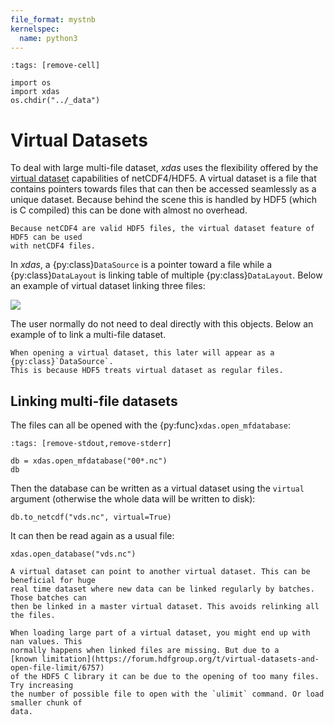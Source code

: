 ```yaml
---
file_format: mystnb
kernelspec:
  name: python3
---
```


```{code-cell}
:tags: [remove-cell]

import os
import xdas
os.chdir("../_data")
```

# Virtual Datasets

To deal with large multi-file dataset, *xdas* uses the flexibility offered by the 
[virtual dataset](https://docs.h5py.org/en/stable/vds.html) capabilities of 
netCDF4/HDF5. A virtual dataset is a file that contains pointers towards files that 
can then be accessed seamlessly as a unique dataset. Because behind the scene this is 
handled by HDF5 (which is C compiled) this can be done with almost no overhead. 

```{note}
Because netCDF4 are valid HDF5 files, the virtual dataset feature of HDF5 can be used 
with netCDF4 files.
```

In *xdas*, a {py:class}`DataSource` is a pointer toward a file while a 
{py:class}`DataLayout` is linking table of multiple {py:class}`DataLayout`. Below an
example of virtual dataset linking three files:

![](/_static/virtual-datasets.svg)

The user normally do not need to deal directly with this objects. Below an example of 
to link a multi-file dataset.

```{note}
When opening a virtual dataset, this later will appear as a {py:class}`DataSource`. 
This is because HDF5 treats virtual dataset as regular files.
```

## Linking multi-file datasets

The files can all be opened with the {py:func}`xdas.open_mfdatabase`:

```{code-cell}
:tags: [remove-stdout,remove-stderr]

db = xdas.open_mfdatabase("00*.nc")
db
```

Then the database can be written as a virtual dataset using the `virtual` argument
(otherwise the whole data will be written to disk):

```{code-cell}
db.to_netcdf("vds.nc", virtual=True)
```

It can then be read again as a usual file:

```{code-cell}
xdas.open_database("vds.nc")
```

```{hint}
A virtual dataset can point to another virtual dataset. This can be beneficial for huge
real time dataset where new data can be linked regularly by batches. Those batches can 
then be linked in a master virtual dataset. This avoids relinking all the files. 
```

```{warning}
When loading large part of a virtual dataset, you might end up with nan values. This
normally happens when linked files are missing. But due to a 
[known limitation](https://forum.hdfgroup.org/t/virtual-datasets-and-open-file-limit/6757) 
of the HDF5 C library it can be due to the opening of too many files. Try increasing 
the number of possible file to open with the `ulimit` command. Or load smaller chunk of 
data. 
```